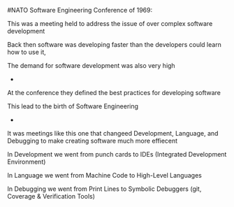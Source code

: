 #NATO Software Engineering Conference of 1969:

This was a meeting held to address the issue of over complex software development

Back then software was developing faster than the developers could learn how to use it,

The demand for software development was also very high

-

At the conference they defined the best practices for developing software

This lead to the birth of Software Engineering

-

It was meetings like this one that changeed Development, Language, and Debugging to make creating software much more effiecent

In Development we went from punch cards to IDEs (Integrated Development Environment)

In Language we went from Machine Code to High-Level Languages

In Debugging we went from Print Lines to Symbolic Debuggers (git, Coverage & Verification Tools)
